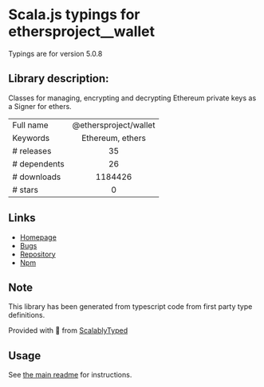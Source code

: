 
# Scala.js typings for ethersproject__wallet

Typings are for version 5.0.8

## Library description:
Classes for managing, encrypting and decrypting Ethereum private keys as a Signer for ethers.

|                    |                 |
| ------------------ | :-------------: |
| Full name          | @ethersproject/wallet |
| Keywords           | Ethereum, ethers |
| # releases         | 35 |
| # dependents       | 26 |
| # downloads        | 1184426 |
| # stars            | 0 |

## Links
- [Homepage](https://github.com/ethers-io/ethers.js#readme)
- [Bugs](https://github.com/ethers-io/ethers.js/issues)
- [Repository](https://github.com/ethers-io/ethers.js)
- [Npm](https://www.npmjs.com/package/%40ethersproject%2Fwallet)
    


## Note
This library has been generated from typescript code from first party type definitions.

Provided with :purple_heart: from [ScalablyTyped](https://github.com/oyvindberg/ScalablyTyped)

## Usage
See [the main readme](../../readme.md) for instructions.


